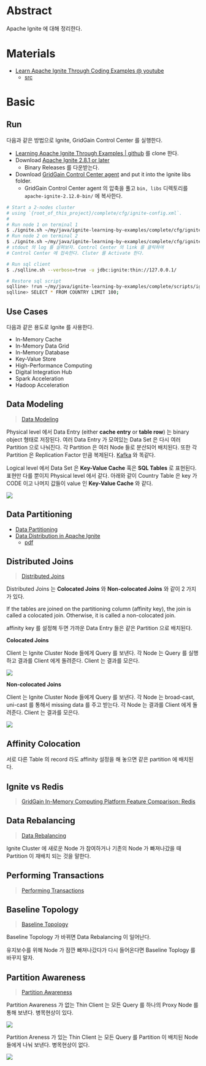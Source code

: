 # Abstract

Apache Ignite 에 대해 정리한다.

# Materials

* [Learn Apache Ignite Through Coding Examples @ youtube](https://www.youtube.com/watch?v=uRdSKhFqeaU)
  * [src](https://github.com/GridGain-Demos/ignite-learning-by-examples)

# Basic

## Run

다음과 같은 방법으로 Ignite, GridGain Control Center 를 실행한다.

* [Learning Apache Ignite Through Examples | github](https://github.com/GridGain-Demos/ignite-learning-by-examples) 를 clone 한다.
* Download [Apache Ignite 2.8.1 or later](https://ignite.apache.org/download.cgi)
  * Binary Releases 를 다운받는다.
* Download [GridGain Control Center agent](https://www.gridgain.com/tryfree#controlcenteragent) and put it into the Ignite libs folder.
  * GridGain Control Center agent 의 압축을 풀고 `bin, libs` 디렉토리를 `apache-ignite-2.12.0-bin/` 에 복사한다.

```bash
# Start a 2-nodes cluster 
# using `{root_of_this_project}/complete/cfg/ignite-config.xml`.
#
# Run node 1 on terminal 1
$ ./ignite.sh ~/my/java/ignite-learning-by-examples/complete/cfg/ignite-config.xml
# Run node 2 on terminal 2
$ ./ignite.sh ~/my/java/ignite-learning-by-examples/complete/cfg/ignite-config.xml
# stdout 의 log 를 살펴보자. Control Center 의 link 를 클릭하여 
# Control Center 에 접속한다. Cluter 를 Activate 한다.

# Run sql client
$ ./sqlline.sh --verbose=true -u jdbc:ignite:thin://127.0.0.1/

# Restore sql script
sqlline> !run ~/my/java/ignite-learning-by-examples/complete/scripts/ignite_world.sql
sqlline> SELECT * FROM COUNTRY LIMIT 100;
```

## Use Cases

다음과 같은 용도로 Ignite 를 사용한다.

* In-Memory Cache
* In-Memory Data Grid
* In-Memory Database
* Key-Value Store
* High-Performance Computing
* Digital Integration Hub
* Spark Acceleration
* Hadoop Acceleration

## Data Modeling

> [Data Modeling](https://ignite.apache.org/docs/latest/data-modeling/data-modeling)

Physical level 에서 Data Entry (either **cache entry** or **table row**) 는
binary object 형태로 저장된다. 여러 Data Entry 가 모여있는 Data Set 은 다시 여러
Partition 으로 나눠진다. 각 Partition 은 여러 Node 들로 분산되어 배치된다. 또한
각 Partition 은 Replication Factor 만큼 복제된다. [Kafka](/kafka/README.md) 와 똑같다.

Logical level 에서 Data Set 은 **Key-Value Cache** 혹은 **SQL Tables** 로 표현된다.
표현만 다를 뿐이지 Physical level 에서 같다. 아래와 같이 Country Table 은 key 가 CODE 이고
나머지 값들이 value 인 **Key-Value Cache** 와 같다.

![](img/cache_table.png)

## Data Partitioning

* [Data Partitioning](https://ignite.apache.org/docs/latest/data-modeling/data-partitioning)
* [Data Distribution in Apache Ignite](https://www.gridgain.com/resources/blog/data-distribution-in-apache-ignite)
  * [pdf](https://go.gridgain.com/rs/491-TWR-806/images/2019-03-12-AI-meetup-Affinity.pdf)

## Distributed Joins

> [Distributed Joins](https://ignite.apache.org/docs/latest/SQL/distributed-joins)

Distributed Joins 는 **Colocated Joins** 와 **Non-colocated Joins** 와 같이 2 가지가 있다.

If the tables are joined on the partitioning column (affinity key), the join is called a colocated join. Otherwise, it is called a non-colocated join.

affinity key 를 설정해 두면 가까운 Data Entry 들은 같은 Partition 으로 배치된다.

**Colocated Joins**

Client 는 Ignite Cluster Node 들에게 Query 를 보낸다. 각 Node 는 Query 를 실행하고 결과를 Client 에게 돌려준다. Client 는 결과를 모은다.

![](img/collocated_joins.png)

**Non-colocated Joins**

Client 는 Ignite Cluster Node 들에게 Query 를 보낸다. 각 Node 는 broad-cast, uni-cast 를 통해서 missing data 를 주고 받는다. 각 Node 는 결과를 Client 에게 돌려준다. Client 는 결과를 모은다.

![](img/non_collocated_joins.png)

## Affinity Colocation

서로 다른 Table 의 record 라도 affinity 설정을 해 놓으면 같은 partition 에 배치된다.

## Ignite vs Redis

> [GridGain In-Memory Computing Platform
Feature Comparison: Redis](https://go.gridgain.com/rs/491-TWR-806/images/GridGain-Feature-Comparison-Redis-Final.pdf)

## Data Rebalancing

> [Data Rebalancing](https://ignite.apache.org/docs/latest/data-rebalancing)

Ignite Cluster 에 새로운 Node 가 참여하거나 기존의 Node 가 빠져나갔을 때 Partition 이 재배치 되는 것을 말한다.

## Performing Transactions

> [Performing Transactions](https://ignite.apache.org/docs/latest/key-value-api/transactions)

## Baseline Topology

> [Baseline Topology](https://ignite.apache.org/docs/latest/clustering/baseline-topology)

Baseline Topology 가 바뀌면 Data Rebalancing 이 일어난다. 

유지보수를 위해 Node 가 잠깐 빠져나갔다가 다시 들어온다면 Baseline Toplogy 를 바꾸지 말자.

## Partition Awareness

> [Partition Awareness](https://ignite.apache.org/docs/latest/thin-clients/getting-started-with-thin-clients#partition-awareness)

Partition Awareness 가 없는 Thin Client 는 모든 Query 를 하나의 Proxy Node 를 통해 보낸다. 병목현상이 있다.

![](img/partitionawareness01.png)

Partition Areness 가 있는 Thin Client 는 모든 Query 를 Partition 이 배치된 Node 들에게 나눠 보낸다. 병목현상이 없다.

![](img/partitionawareness02.png)
